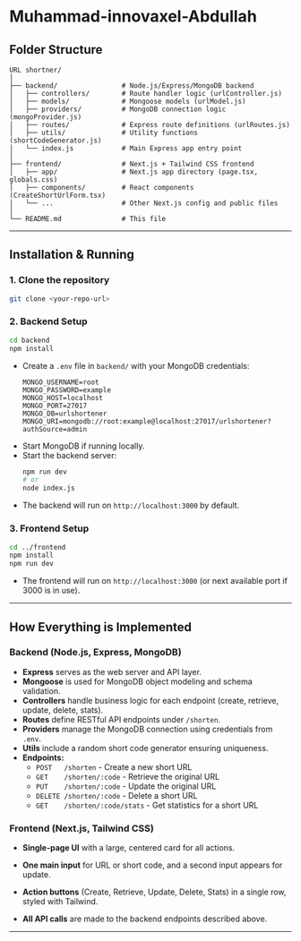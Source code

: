 # Muhammad-innovaxel-Abdullah


## Folder Structure

```
URL shortner/
│
├── backend/                # Node.js/Express/MongoDB backend
│   ├── controllers/        # Route handler logic (urlController.js)
│   ├── models/             # Mongoose models (urlModel.js)
│   ├── providers/          # MongoDB connection logic (mongoProvider.js)
│   ├── routes/             # Express route definitions (urlRoutes.js)
│   ├── utils/              # Utility functions (shortCodeGenerator.js)
│   └── index.js            # Main Express app entry point
│
├── frontend/               # Next.js + Tailwind CSS frontend
│   ├── app/                # Next.js app directory (page.tsx, globals.css)
│   ├── components/         # React components (CreateShortUrlForm.tsx)
│   └── ...                 # Other Next.js config and public files
│
└── README.md               # This file
```

---

## Installation & Running

### 1. Clone the repository
```bash
git clone <your-repo-url>
```

### 2. Backend Setup
```bash
cd backend
npm install
```

- Create a `.env` file in `backend/` with your MongoDB credentials:
  ```env
  MONGO_USERNAME=root
  MONGO_PASSWORD=example
  MONGO_HOST=localhost
  MONGO_PORT=27017
  MONGO_DB=urlshortener
  MONGO_URI=mongodb://root:example@localhost:27017/urlshortener?authSource=admin
  ```
- Start MongoDB if running locally.
- Start the backend server:
  ```bash
  npm run dev
  # or
  node index.js
  ```
- The backend will run on `http://localhost:3000` by default.

### 3. Frontend Setup
```bash
cd ../frontend
npm install
npm run dev
```
- The frontend will run on `http://localhost:3000` (or next available port if 3000 is in use).

---

## How Everything is Implemented

### Backend (Node.js, Express, MongoDB)
- **Express** serves as the web server and API layer.
- **Mongoose** is used for MongoDB object modeling and schema validation.
- **Controllers** handle business logic for each endpoint (create, retrieve, update, delete, stats).
- **Routes** define RESTful API endpoints under `/shorten`.
- **Providers** manage the MongoDB connection using credentials from `.env`.
- **Utils** include a random short code generator ensuring uniqueness.
- **Endpoints:**
  - `POST   /shorten`           - Create a new short URL
  - `GET    /shorten/:code`     - Retrieve the original URL
  - `PUT    /shorten/:code`     - Update the original URL
  - `DELETE /shorten/:code`     - Delete a short URL
  - `GET    /shorten/:code/stats` - Get statistics for a short URL

### Frontend (Next.js, Tailwind CSS)
- **Single-page UI** with a large, centered card for all actions.
- **One main input** for URL or short code, and a second input appears for update.
- **Action buttons** (Create, Retrieve, Update, Delete, Stats) in a single row, styled with Tailwind.

- **All API calls** are made to the backend endpoints described above.

---
